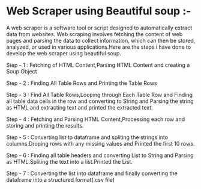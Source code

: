 # Web Scraper using Beautiful soup :-

A web scraper is a software tool or script designed to automatically extract data from websites. Web scraping involves fetching the content of web pages and parsing the data to collect information, which can then be stored, analyzed, or used in various applications.Here are the steps i have done to develop the web scraper using beautiful soup.

Step - 1 : Fetching of HTML Content,Parsing HTML Content and creating a Soup Object

Step - 2 : Finding All Table Rows and Printing the Table Rows

Step - 3 : Find All Table Rows,Looping through Each Table Row and Finding all table data cells in the row and converting to String and Parsing the string as HTML and extracting text and printed the extracted text.

Step - 4 : Fetching and Parsing HTML Content,Processing each row and storing and printing the results.

Step - 5 : Converting list to dataframe and spliting the strings into columns.Droping rows with any missing values and Printed the first 10 rows.

Step - 6 : Finding all table headers and converting List to String and Parsing as HTML.Spliting the text into a list.Printed the List.

Step - 7 : Converting the list into dataframe and finally converting the dataframe into a structured format(.csv file)
